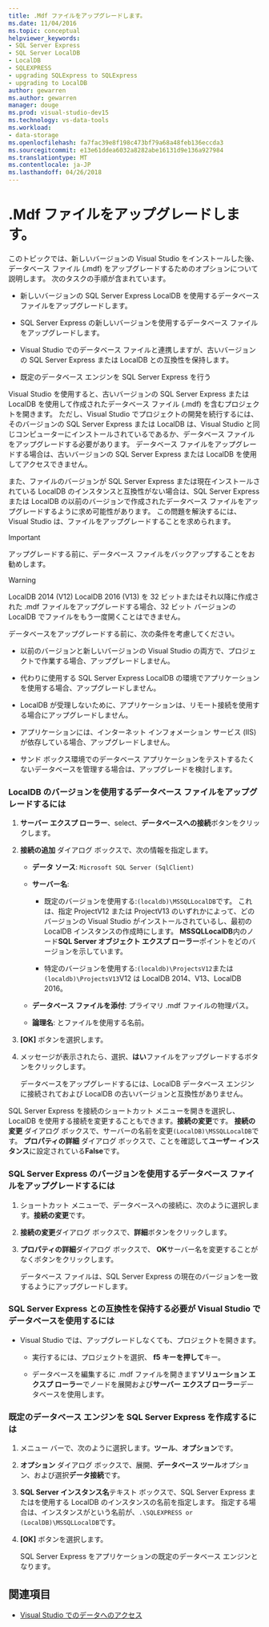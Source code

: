 ```yaml
---
title: .Mdf ファイルをアップグレードします。
ms.date: 11/04/2016
ms.topic: conceptual
helpviewer_keywords:
- SQL Server Express
- SQL Server LocalDB
- LocalDB
- SQLEXPRESS
- upgrading SQLExpress to SQLExpress
- upgrading to LocalDB
author: gewarren
ms.author: gewarren
manager: douge
ms.prod: visual-studio-dev15
ms.technology: vs-data-tools
ms.workload:
- data-storage
ms.openlocfilehash: fa7fac39e8f198c473bf79a68a48feb136eccda3
ms.sourcegitcommit: e13e61ddea6032a8282abe16131d9e136a927984
ms.translationtype: MT
ms.contentlocale: ja-JP
ms.lasthandoff: 04/26/2018
---
```

# <a name="upgrade-mdf-files"></a>.Mdf ファイルをアップグレードします。

このトピックでは、新しいバージョンの Visual Studio をインストールした後、データベース ファイル (.mdf) をアップグレードするためのオプションについて説明します。 次のタスクの手順が含まれています。

- 新しいバージョンの SQL Server Express LocalDB を使用するデータベース ファイルをアップグレードします。

- SQL Server Express の新しいバージョンを使用するデータベース ファイルをアップグレードします。

- Visual Studio でのデータベース ファイルと連携しますが、古いバージョンの SQL Server Express または LocalDB との互換性を保持します。

- 既定のデータベース エンジンを SQL Server Express を行う

Visual Studio を使用すると、古いバージョンの SQL Server Express または LocalDB を使用して作成されたデータベース ファイル (.mdf) を含むプロジェクトを開きます。 ただし、Visual Studio でプロジェクトの開発を続行するには、そのバージョンの SQL Server Express または LocalDB は、Visual Studio と同じコンピューターにインストールされているであるか、データベース ファイルをアップグレードする必要があります。 データベース ファイルをアップグレードする場合は、古いバージョンの SQL Server Express または LocalDB を使用してアクセスできません。

また、ファイルのバージョンが SQL Server Express または現在インストールされている LocalDB のインスタンスと互換性がない場合は、SQL Server Express または LocalDB の以前のバージョンで作成されたデータベース ファイルをアップグレードするように求め可能性があります。 この問題を解決するには、Visual Studio は、ファイルをアップグレードすることを求められます。

> [!IMPORTANT]
> アップグレードする前に、データベース ファイルをバックアップすることをお勧めします。

> [!WARNING]
> LocalDB 2014 (V12) LocalDB 2016 (V13) を 32 ビットまたはそれ以降に作成された .mdf ファイルをアップグレードする場合、32 ビット バージョンの LocalDB でファイルをもう一度開くことはできません。

データベースをアップグレードする前に、次の条件を考慮してください。

-   以前のバージョンと新しいバージョンの Visual Studio の両方で、プロジェクトで作業する場合、アップグレードしません。

-   代わりに使用する SQL Server Express LocalDB の環境でアプリケーションを使用する場合、アップグレードしません。

-   LocalDB が受理しないために、アプリケーションは、リモート接続を使用する場合にアップグレードしません。

-   アプリケーションには、インターネット インフォメーション サービス (IIS) が依存している場合、アップグレードしません。

-   サンド ボックス環境でのデータベース アプリケーションをテストするたくないデータベースを管理する場合は、アップグレードを検討します。

### <a name="to-upgrade-a-database-file-to-use-the-localdb-version"></a>LocalDB のバージョンを使用するデータベース ファイルをアップグレードするには

1.  **サーバー エクスプ ローラー**、select、**データベースへの接続**ボタンをクリックします。

2.  **接続の追加** ダイアログ ボックスで、次の情報を指定します。

    -   **データ ソース**: `Microsoft SQL Server (SqlClient)`

    -   **サーバー名**:

        -   既定のバージョンを使用する:`(localdb)\MSSQLLocalDB`です。  これは、指定 ProjectV12 または ProjectV13 のいずれかによって、どのバージョンの Visual Studio がインストールされているし、最初の LocalDB インスタンスの作成時にします。 **MSSQLLocalDB**内のノード**SQL Server オブジェクト エクスプ ローラー**ポイントをどのバージョンを示しています。

        -   特定のバージョンを使用する:`(localdb)\ProjectsV12`または`(localdb)\ProjectsV13`V12 は LocalDB 2014、V13、LocalDB 2016。

    -   **データベース ファイルを添付**: プライマリ .mdf ファイルの物理パス。

    -   **論理名**: とファイルを使用する名前。

3.  **[OK]** ボタンを選択します。

4.  メッセージが表示されたら、選択、**はい**ファイルをアップグレードするボタンをクリックします。

    データベースをアップグレードするには、LocalDB データベース エンジンに接続されておよび LocalDB の古いバージョンと互換性がありません。

SQL Server Express を接続のショートカット メニューを開きを選択し、LocalDB を使用する接続を変更することもできます。**接続の変更**です。 **接続の変更** ダイアログ ボックスで、サーバーの名前を変更`(LocalDB)\MSSQLLocalDB`です。 **プロパティの詳細** ダイアログ ボックスで、ことを確認して**ユーザー インスタンス**に設定されている**False**です。

### <a name="to-upgrade-a-database-file-to-use-the-sql-server-express-version"></a>SQL Server Express のバージョンを使用するデータベース ファイルをアップグレードするには

1.  ショートカット メニューで、データベースへの接続に、次のように選択します。**接続の変更**です。

2.  **接続の変更**ダイアログ ボックスで、**詳細**ボタンをクリックします。

3.  **プロパティの詳細**ダイアログ ボックスで、 **OK**サーバー名を変更することがなくボタンをクリックします。

    データベース ファイルは、SQL Server Express の現在のバージョンを一致するようにアップグレードします。

### <a name="to-work-with-the-database-in-visual-studio-but-retain-compatibility-with-sql-server-express"></a>SQL Server Express との互換性を保持する必要が Visual Studio でデータベースを使用するには

-   Visual Studio では、アップグレードしなくても、プロジェクトを開きます。

    -   実行するには、プロジェクトを選択、 **f5 キーを押して**キー。

    -   データベースを編集するに .mdf ファイルを開きます**ソリューション エクスプ ローラー**でノードを展開および**サーバー エクスプ ローラー**データベースを使用します。

### <a name="to-make-sql-server-express-the-default-database-engine"></a>既定のデータベース エンジンを SQL Server Express を作成するには

1.  メニュー バーで、次のように選択します。**ツール**、**オプション**です。

2.  **オプション** ダイアログ ボックスで、展開、**データベース ツール**オプション、および選択**データ接続**です。

3.  **SQL Server インスタンス名**テキスト ボックスで、SQL Server Express またはを使用する LocalDB のインスタンスの名前を指定します。 指定する場合は、インスタンスがという名前が、`.\SQLEXPRESS or (LocalDB)\MSSQLLocalDB`です。

4.  **[OK]** ボタンを選択します。

    SQL Server Express をアプリケーションの既定のデータベース エンジンとなります。

## <a name="see-also"></a>関連項目

- [Visual Studio でのデータへのアクセス](accessing-data-in-visual-studio.md)